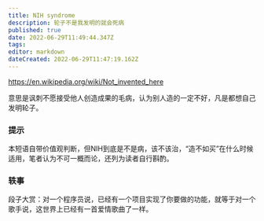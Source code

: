 ```yaml
---
title: NIH syndrome
description: 轮子不是我发明的就会死病
published: true
date: 2022-06-29T11:49:44.347Z
tags: 
editor: markdown
dateCreated: 2022-06-29T11:47:19.162Z
---
```


https://en.wikipedia.org/wiki/Not_invented_here

意思是讽刺不愿接受他人创造成果的毛病，认为别人造的一定不好，凡是都想自己发明轮子。

### 提示
本短语自带价值观判断，但NIH到底是不是病，该不该治，“造不如买”在什么时候适用，笔者认为不可一概而论，还列为读者自行斟酌。

### 轶事
段子大赏：对一个程序员说，已经有一个项目实现了你要做的功能，就等于对一个歌手说，这世界上已经有一首爱情歌曲了一样。
